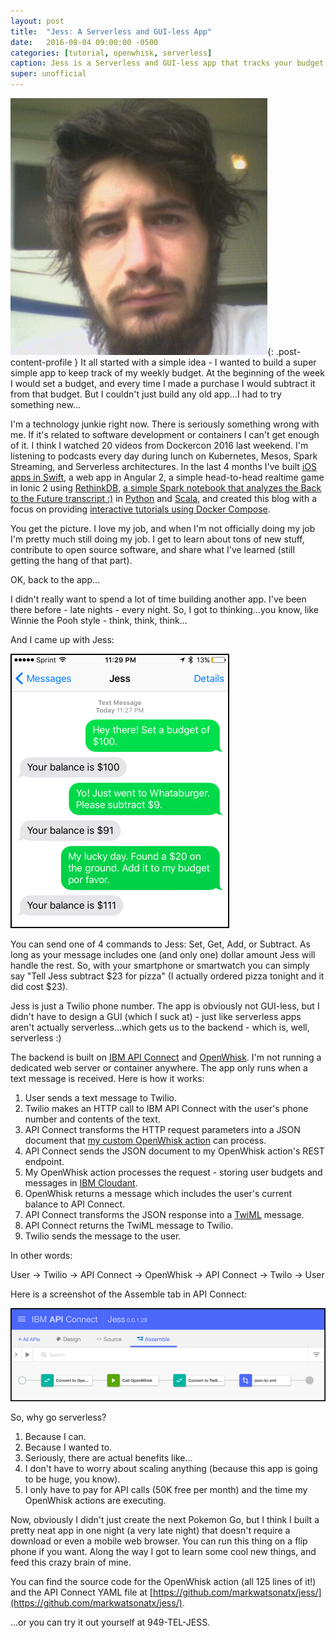 ```yaml
---
layout: post
title:  "Jess: A Serverless and GUI-less App"
date:   2016-08-04 09:00:00 -0500
categories: [tutorial, openwhisk, serverless]
caption: Jess is a Serverless and GUI-less app that tracks your budget. "A Jess is a person who is generous, talented and kindly. The name itself means 'wealthy', and this is true, as a jess will always be rich in spirit and personality. Also used by some kids to mean 'awesome'." -Urban Dictionary
super: unofficial
---
```


![Super Unofficial](/img/profile0.jpg){: .post-content-profile } It all started with a simple idea -
I wanted to build a super simple app to keep track of my weekly budget. At the beginning of the week I would
set a budget, and every time I made a purchase I would subtract it from that budget.
But I couldn't just build any old app...I had to try something new...

I'm a technology junkie right now. There is seriously something wrong with me. If it's related to software development
or containers I can't get enough of it. I think I watched 20 videos from Dockercon 2016 last weekend. I'm listening to podcasts
every day during lunch on Kubernetes, Mesos, Spark Streaming, and Serverless architectures. In the last 4 months I've built
[iOS apps in Swift](https://github.com/ibm-cds-labs/location-tracker-client-swift), a web app in Angular 2,
a simple head-to-head realtime game in Ionic 2 using [RethinkDB](http://markwatsonatx.github.io/tutorial/rethinkdb/2016/06/24/tutorial-rethinkdb-changes.html),
[a simple Spark notebook that analyzes the Back to the Future transcript :)](http://markwatsonatx.github.io/tutorial/apache/spark/2016/07/03/tutorial-spark-notebook-wordcount.html)
in [Python](https://github.com/markwatsonatx/tutorial-spark-notebook-wordcount)
and [Scala](https://github.com/markwatsonatx/tutorial-spark-notebook-wordcount-scala), and
created this blog with a focus on providing [interactive tutorials using Docker Compose](http://markwatsonatx.github.io/about/).

You get the picture. I love my job, and when I'm not officially doing my job I'm pretty much still doing my job.
I get to learn about tons of new stuff, contribute to open source software, and share what I've learned (still getting the hang of that part).

OK, back to the app...

I didn't really want to spend a lot of time building another app. I've been there before - late nights - every night.
So, I got to thinking...you know, like Winnie the Pooh style - think, think, think...

And I came up with Jess:

![Jess Screenshot](/img/serverless0.png)

You can send one of 4 commands to Jess: Set, Get, Add, or Subtract. As long as your message
includes one (and only one) dollar amount Jess will handle the rest. So, with your smartphone or
smartwatch you can simply say "Tell Jess subtract $23 for pizza" (I actually ordered pizza tonight and it did cost $23).  

Jess is just a Twilio phone number. The app is obviously not GUI-less, but I didn't have to design a GUI
(which I suck at) - just like serverless apps aren't actually serverless...which gets us to the backend -
which is, well, serverless :)

The backend is built on [IBM API Connect](https://developer.ibm.com/apiconnect/) and [OpenWhisk](https://developer.ibm.com/openwhisk/).
I'm not running a dedicated web server or container anywhere. The app only runs when a text message is received. 
Here is how it works:

1. User sends a text message to Twilio.
2. Twilio makes an HTTP call to IBM API Connect with the user's phone number and contents of the text.
3. API Connect transforms the HTTP request parameters into a JSON document that [my custom OpenWhisk action](https://github.com/markwatsonatx/jess/blob/master/openwhisk/action.js) can process.
4. API Connect sends the JSON document to my OpenWhisk action's REST endpoint.
5. My OpenWhisk action processes the request - storing user budgets and messages in [IBM Cloudant](https://cloudant.com/).
6. OpenWhisk returns a message which includes the user's current balance to API Connect.
7. API Connect transforms the JSON response into a [TwiML](https://www.twilio.com/docs/api/twiml) message. 
8. API Connect returns the TwiML message to Twilio.
9. Twilio sends the message to the user.

In other words:

User -> Twilio -> API Connect -> OpenWhisk -> API Connect -> Twilo -> User

Here is a screenshot of the Assemble tab in API Connect:

![Jess Screenshot](/img/serverless1.png)

So, why go serverless?

1. Because I can.
2. Because I wanted to.
3. Seriously, there are actual benefits like...
4. I don't have to worry about scaling anything (because this app is going to be huge, you know).
5. I only have to pay for API calls (50K free per month) and the time my OpenWhisk actions are executing.

Now, obviously I didn't just create the next Pokemon Go, but I think I built a pretty neat app 
in one night (a very late night) that doesn't require a download or even a mobile web browser.
You can run this thing on a flip phone if you want. Along the way I got to learn some cool new things,
and feed this crazy brain of mine.

You can find the source code for the OpenWhisk action (all 125 lines of it!) and the API Connect YAML file
at [https://github.com/markwatsonatx/jess/](https://github.com/markwatsonatx/jess/).

...or you can try it out yourself at 949-TEL-JESS.